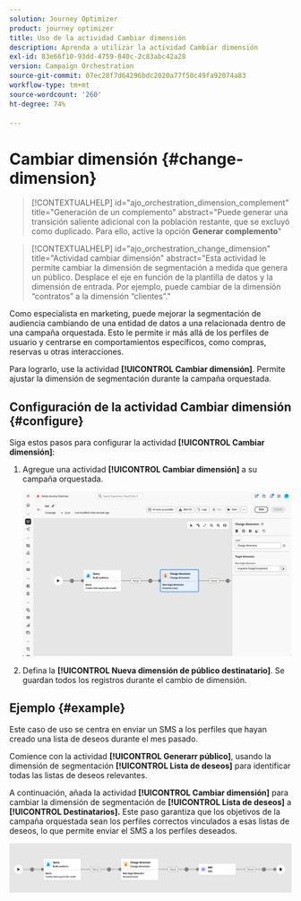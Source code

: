 ```yaml
---
solution: Journey Optimizer
product: journey optimizer
title: Uso de la actividad Cambiar dimensión
description: Aprenda a utilizar la actividad Cambiar dimensión
exl-id: 83e66f10-93dd-4759-840c-2c83abc42a28
version: Campaign Orchestration
source-git-commit: 07ec28f7d64296bdc2020a77f50c49fa92074a83
workflow-type: tm+mt
source-wordcount: '260'
ht-degree: 74%

---
```



# Cambiar dimensión {#change-dimension}

>[!CONTEXTUALHELP]
>id="ajo_orchestration_dimension_complement"
>title="Generación de un complemento"
>abstract="Puede generar una transición saliente adicional con la población restante, que se excluyó como duplicado. Para ello, active la opción **Generar complemento**"

>[!CONTEXTUALHELP]
>id="ajo_orchestration_change_dimension"
>title="Actividad cambiar dimensión"
>abstract="Esta actividad le permite cambiar la dimensión de segmentación a medida que genera un público. Desplace el eje en función de la plantilla de datos y la dimensión de entrada. Por ejemplo, puede cambiar de la dimensión “contratos” a la dimensión “clientes”."

Como especialista en marketing, puede mejorar la segmentación de audiencia cambiando de una entidad de datos a una relacionada dentro de una campaña orquestada. Esto le permite ir más allá de los perfiles de usuario y centrarse en comportamientos específicos, como compras, reservas u otras interacciones.

Para lograrlo, use la actividad **[!UICONTROL Cambiar dimensión]**. Permite ajustar la dimensión de segmentación durante la campaña orquestada.

<!--
>[!IMPORTANT]
>
>Please note that the **[!UICONTROL Change Dimension]** and **[!UICONTROL Change Data source]** activities should not be added in one row. If you need to use both activities consecutively, make sure you include an **[!UICONTROL Enrichement]** activity in between them. This ensures proper execution and prevents potential conflicts or errors.-->

## Configuración de la actividad Cambiar dimensión {#configure}

Siga estos pasos para configurar la actividad **[!UICONTROL Cambiar dimensión]**:

1. Agregue una actividad **[!UICONTROL Cambiar dimensión]** a su campaña orquestada.

   ![](../assets/orchestrated-change-dimension.png)

1. Defina la **[!UICONTROL Nueva dimensión de público destinatario]**. Se guardan todos los registros durante el cambio de dimensión.


## Ejemplo {#example}

Este caso de uso se centra en enviar un SMS a los perfiles que hayan creado una lista de deseos durante el mes pasado.

Comience con la actividad **[!UICONTROL Generarr público]**, usando la dimensión de segmentación **[!UICONTROL Lista de deseos]** para identificar todas las listas de deseos relevantes.

A continuación, añada la actividad **[!UICONTROL Cambiar dimensión]** para cambiar la dimensión de segmentación de **[!UICONTROL Lista de deseos]** a **[!UICONTROL Destinatarios].** Este paso garantiza que los objetivos de la campaña orquestada sean los perfiles correctos vinculados a esas listas de deseos, lo que permite enviar el SMS a los perfiles deseados.

![](../assets/orchestrated-change-dimension-example.png)
